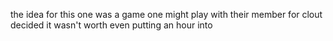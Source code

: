 the idea for this one was a game one might play with their member for clout  
decided it wasn't worth even putting an hour into
